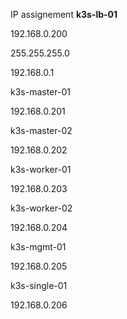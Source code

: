 IP assignement
**k3s-lb-01**

192.168.0.200

255.255.255.0

192.168.0.1

k3s-master-01

192.168.0.201

k3s-master-02

192.168.0.202

k3s-worker-01

192.168.0.203

k3s-worker-02

192.168.0.204

k3s-mgmt-01

192.168.0.205

k3s-single-01

192.168.0.206
